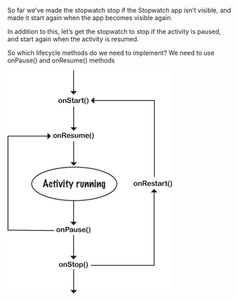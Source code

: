 So far we’ve made the stopwatch stop if the Stopwatch app isn’t visible, and made it start again when the app becomes visible again. 

In addition to this, let’s get the stopwatch to stop if the activity is paused, and start again when the activity is resumed. 

So which lifecycle methods do we need to implement? We need to use onPause() and onResume() methods


![](.guides/img/23.png)